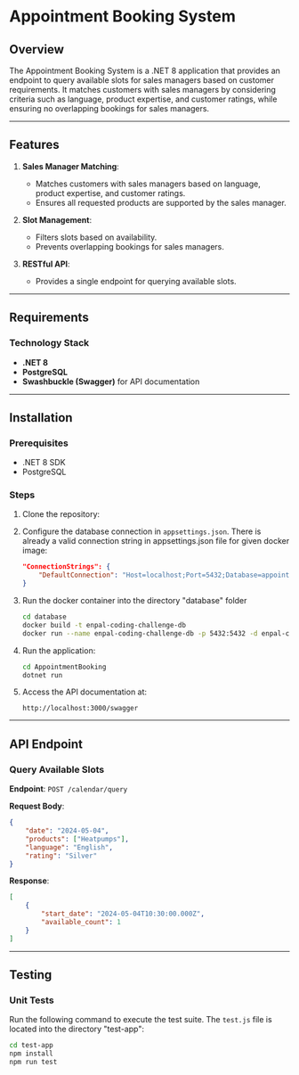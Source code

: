 # Appointment Booking System

## Overview
The Appointment Booking System is a .NET 8 application that provides an endpoint to query available slots for sales managers based on customer requirements. It matches customers with sales managers by considering criteria such as language, product expertise, and customer ratings, while ensuring no overlapping bookings for sales managers.

---

## Features
1. **Sales Manager Matching**:
   - Matches customers with sales managers based on language, product expertise, and customer ratings.
   - Ensures all requested products are supported by the sales manager.

2. **Slot Management**:
   - Filters slots based on availability.
   - Prevents overlapping bookings for sales managers.

3. **RESTful API**:
   - Provides a single endpoint for querying available slots.

---

## Requirements
### Technology Stack
- **.NET 8**
- **PostgreSQL**
- **Swashbuckle (Swagger)** for API documentation

---

## Installation
### Prerequisites
- .NET 8 SDK
- PostgreSQL

### Steps
1. Clone the repository:

2. Configure the database connection in `appsettings.json`. There is already a valid connection string in appsettings.json file for given docker image:

   ```json
   "ConnectionStrings": {
       "DefaultConnection": "Host=localhost;Port=5432;Database=appointment_booking;Username=postgres;Password=yourpassword"
   }
   ```

3. Run the docker container into the directory "database" folder
    ```bash
    cd database
    docker build -t enpal-coding-challenge-db 
    docker run --name enpal-coding-challenge-db -p 5432:5432 -d enpal-coding-challenge-db
    ```

4. Run the application:
   ```bash
   cd AppointmentBooking
   dotnet run
   ```

5. Access the API documentation at:
   ```
   http://localhost:3000/swagger
   ```

---

## API Endpoint
### Query Available Slots
**Endpoint**: `POST /calendar/query`

**Request Body**:
```json
{
    "date": "2024-05-04",
    "products": ["Heatpumps"],
    "language": "English",
    "rating": "Silver"
}
```

**Response**:
```json
[
    {
        "start_date": "2024-05-04T10:30:00.000Z",
        "available_count": 1
    }
]
```

---

## Testing
### Unit Tests
Run the following command to execute the test suite. The `test.js` file is located into the directory "test-app":
```bash
cd test-app
npm install
npm run test
```

